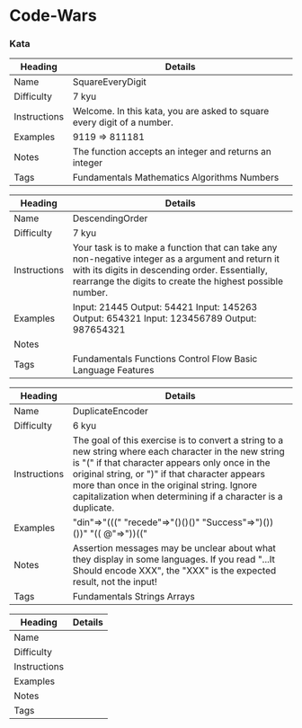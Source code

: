 # Code-Wars

### Kata

|     Heading      |   Details  |
| ------------- | ------------- |
|     Name      |  SquareEveryDigit |
|   Difficulty  | 7 kyu  |
| Instructions | Welcome. In this kata, you are asked to square every digit of a number. |
| Examples | 9119 => 811181 |
|  Notes | The function accepts an integer and returns an integer |
| Tags | Fundamentals Mathematics Algorithms Numbers |

|     Heading      |   Details  |
| ------------- | ------------- |
|     Name      | DescendingOrder | 
|   Difficulty | 7 kyu  | 
| Instructions | Your task is to make a function that can take any non-negative integer as a argument and return it with its digits in descending order. Essentially, rearrange the digits to create the highest possible number. |
| Examples | Input: 21445 Output: 54421  Input: 145263 Output: 654321  Input: 123456789 Output: 987654321 | 
|  Notes | | 
| Tags | Fundamentals  Functions Control Flow Basic Language Features |

|     Heading      |   Details  |
| ------------- | ------------- |
|     Name      | DuplicateEncoder | 
|   Difficulty  | 6 kyu | 
| Instructions | The goal of this exercise is to convert a string to a new string where each character in the new string is "(" if that character appears only once in the original string, or ")" if that character appears more than once in the original string. Ignore capitalization when determining if a character is a duplicate. |
| Examples | "din"=>"(((" "recede"=>"()()()" "Success"=>")())())" "(( @"=>"))((" |
|  Notes | Assertion messages may be unclear about what they display in some languages. If you read "...It Should encode XXX", the "XXX" is the expected result, not the input! |
| Tags | Fundamentals Strings Arrays |

|   Heading   |   Details  |
| ----------- | ---------- |
| Name | |
| Difficulty | |
| Instructions | |
| Examples | |
| Notes | |
| Tags | |